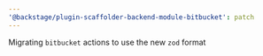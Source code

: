 ```yaml
---
'@backstage/plugin-scaffolder-backend-module-bitbucket': patch
---
```


Migrating `bitbucket` actions to use the new `zod` format
